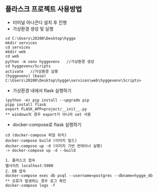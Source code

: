 
## 플라스크 프로젝트 사용방법

- 터미널 아나콘다 설치 후 진행
- 가상환경 생성 및 실행

```
cd C:\Users\20200\Desktop\hygge
mkdir services
cd services
mkdir web
cd web
python -m venv hyggevenv   //가상환경 생성
cd hyggevenv/Scripts
activate   //가상환경 실행
(hyggevenv) (base) C:\Users\20200\Desktop\hygge\services\web\hyggevenv\Scripts>
```

- 가상환경 내에서 flask 실행하기

```
(python -m) pip install --upgrade pip
pipp install flask
export FLASK_APP=project/__init__.py
** windows의 경우 export가 아니라 set 사용
```

- docker-compose로 flask 실행하기

```
cd (docker-compose 파일 위치)
docker-compose build (이미지 빌드)
docker-compose up -d (이미지 기반 컨테이너 실행)
-> docker-compose up -d --build

1. 플라스크 접속
웹사이트 localhost:5000
2. DB 접속
docker-compose exec db psql --username=postgres --dbname=hygge_db
** 오류가 발생하는 경우 로그 확인
docker-compose logs -f
```
